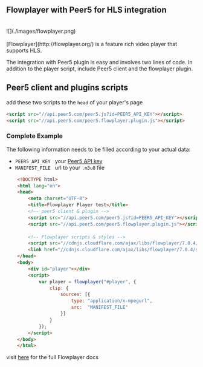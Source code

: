 ## Flowplayer with Peer5 for HLS integration
<br>
![](./images/flowplayer.png)
<br><br>
[Flowplayer](http://flowplayer.org/) is a feature rich video player that supports HLS.

The integration with Peer5 plugin is easy and involves two lines of code.
In addition to the player script, include Peer5 client and the flowplayer plugin.
 
## Peer5 client and plugins scripts
add these two scripts to the `head` of your player's page
```html
<script src="//api.peer5.com/peer5.js?id=PEER5_API_KEY"></script>
<script src="//api.peer5.com/peer5.flowplayer.plugin.js"></script>
```

### Complete Example
 
The following information needs to be filled according to your actual data:
 
- `PEER5_API_KEY` &nbsp;&nbsp;your [Peer5 API key](https://app.peer5.com/integration)
- `MANIFEST_FILE` &nbsp;&nbsp;url to your `.m3u8` file
  
```html
    <!DOCTYPE html>
    <html lang="en">
    <head>
        <meta charset="UTF-8">
        <title>Flowplayer Player test</title>
        <!-- peer5 client & plugin -->
        <script src="//api.peer5.com/peer5.js?id=PEER5_API_KEY"></script>
        <script src="//api.peer5.com/peer5.flowplayer.plugin.js"></script>

        <!-- Flowplayer scripts & styles -->
        <script src="//cdnjs.cloudflare.com/ajax/libs/flowplayer/7.0.4/flowplayer.min.js"></script>
        <link href="//cdnjs.cloudflare.com/ajax/libs/flowplayer/7.0.4/skin/skin.min.css" rel="stylesheet">
    </head>
    <body>
        <div id="player"></div>
        <script>
            var player = flowplayer("#player", {
                clip: {
                    sources: [{
                        type: "application/x-mpegurl",
                        src:  "MANIFEST_FILE"
                    }]
                }
            });
        </script>
    </body>
    </html>
```


visit [here](https://flowplayer.org/docs/api.html) for the full Flowplayer docs 
